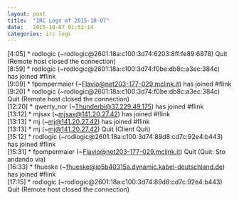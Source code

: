 ```yaml
---
layout: post
title:  "IRC Logs of 2015-10-07"
date:   2015-10-07 01:52:14
categories: irc logs
---
```

<span class="irc-date">[4:05]</span> <span class="irc-navy">* rodlogic (~rodlogic@2601:18a:c100:3d74:6203:8ff:fe89:6878) Quit (Remote host closed the connection)</span><br />
<span class="irc-date">[8:59]</span> <span class="irc-green">* rodlogic (~rodlogic@2601:18a:c100:3d74:f0be:db8c:a3ec:384c) has joined #flink</span><br />
<span class="irc-date">[9:09]</span> <span class="irc-green">* fpompermaier (~Flavio@net203-177-029.mclink.it) has joined #flink</span><br />
<span class="irc-date">[9:20]</span> <span class="irc-navy">* rodlogic (~rodlogic@2601:18a:c100:3d74:f0be:db8c:a3ec:384c) Quit (Remote host closed the connection)</span><br />
<span class="irc-date">[12:20]</span> <span class="irc-green">* qwerty_nor (~Thunderbi@37.229.49.175) has joined #flink</span><br />
<span class="irc-date">[13:12]</span> <span class="irc-green">* mjsax (~mjsax@141.20.27.42) has joined #flink</span><br />
<span class="irc-date">[13:13]</span> <span class="irc-green">* mj (~mj@141.20.27.42) has joined #flink</span><br />
<span class="irc-date">[13:13]</span> <span class="irc-navy">* mj (~mj@141.20.27.42) Quit (Client Quit)</span><br />
<span class="irc-date">[15:12]</span> <span class="irc-green">* rodlogic (~rodlogic@2601:18a:c100:3d74:89d8:cd7c:92e4:b443) has joined #flink</span><br />
<span class="irc-date">[15:31]</span> <span class="irc-navy">* fpompermaier (~Flavio@net203-177-029.mclink.it) Quit (Quit: Sto andando via)</span><br />
<span class="irc-date">[16:33]</span> <span class="irc-green">* fhueske (~fhueske@ip5b40315a.dynamic.kabel-deutschland.de) has joined #flink</span><br />
<span class="irc-date">[17:15]</span> <span class="irc-navy">* rodlogic (~rodlogic@2601:18a:c100:3d74:89d8:cd7c:92e4:b443) Quit (Remote host closed the connection)</span><br />
